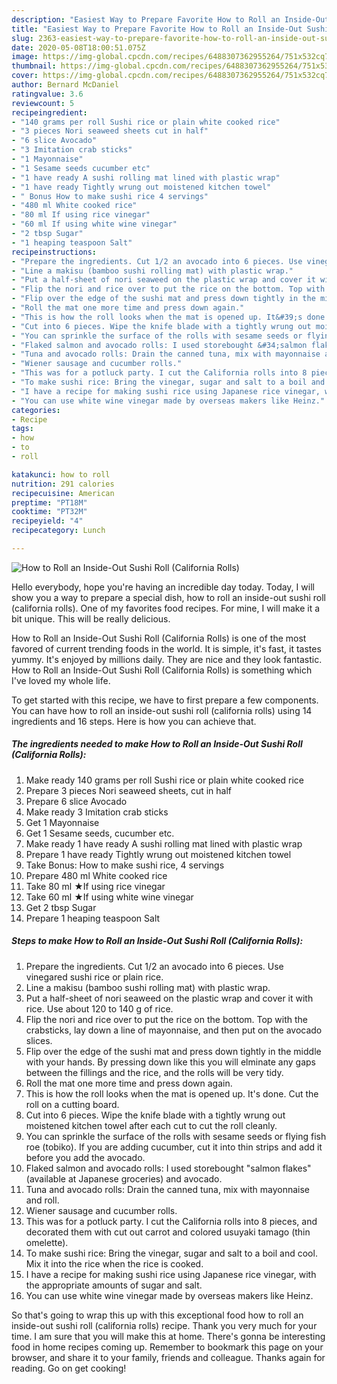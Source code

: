 ```yaml
---
description: "Easiest Way to Prepare Favorite How to Roll an Inside-Out Sushi Roll (California Rolls)"
title: "Easiest Way to Prepare Favorite How to Roll an Inside-Out Sushi Roll (California Rolls)"
slug: 2363-easiest-way-to-prepare-favorite-how-to-roll-an-inside-out-sushi-roll-california-rolls
date: 2020-05-08T18:00:51.075Z
image: https://img-global.cpcdn.com/recipes/6488307362955264/751x532cq70/how-to-roll-an-inside-out-sushi-roll-california-rolls-recipe-main-photo.jpg
thumbnail: https://img-global.cpcdn.com/recipes/6488307362955264/751x532cq70/how-to-roll-an-inside-out-sushi-roll-california-rolls-recipe-main-photo.jpg
cover: https://img-global.cpcdn.com/recipes/6488307362955264/751x532cq70/how-to-roll-an-inside-out-sushi-roll-california-rolls-recipe-main-photo.jpg
author: Bernard McDaniel
ratingvalue: 3.6
reviewcount: 5
recipeingredient:
- "140 grams per roll Sushi rice or plain white cooked rice"
- "3 pieces Nori seaweed sheets cut in half"
- "6 slice Avocado"
- "3 Imitation crab sticks"
- "1 Mayonnaise"
- "1 Sesame seeds cucumber etc"
- "1 have ready A sushi rolling mat lined with plastic wrap"
- "1 have ready Tightly wrung out moistened kitchen towel"
- " Bonus How to make sushi rice 4 servings"
- "480 ml White cooked rice"
- "80 ml If using rice vinegar"
- "60 ml If using white wine vinegar"
- "2 tbsp Sugar"
- "1 heaping teaspoon Salt"
recipeinstructions:
- "Prepare the ingredients. Cut 1/2 an avocado into 6 pieces. Use vinegared sushi rice or plain rice."
- "Line a makisu (bamboo sushi rolling mat) with plastic wrap."
- "Put a half-sheet of nori seaweed on the plastic wrap and cover it with rice. Use about 120 to 140 g of rice."
- "Flip the nori and rice over to put the rice on the bottom. Top with the crabsticks, lay down a line of mayonnaise, and then put on the avocado slices."
- "Flip over the edge of the sushi mat and press down tightly in the middle with your hands. By pressing down like this you will elminate any gaps between the fillings and the rice, and the rolls will be very tidy."
- "Roll the mat one more time and press down again."
- "This is how the roll looks when the mat is opened up. It&#39;s done. Cut the roll on a cutting board."
- "Cut into 6 pieces. Wipe the knife blade with a tightly wrung out moistened kitchen towel after each cut to cut the roll cleanly."
- "You can sprinkle the surface of the rolls with sesame seeds or flying fish roe (tobiko). If you are adding cucumber, cut it into thin strips and add it before you add the avocado."
- "Flaked salmon and avocado rolls: I used storebought &#34;salmon flakes&#34; (available at Japanese groceries) and avocado."
- "Tuna and avocado rolls: Drain the canned tuna, mix with mayonnaise and roll."
- "Wiener sausage and cucumber rolls."
- "This was for a potluck party. I cut the California rolls into 8 pieces, and decorated them with cut out carrot and colored usuyaki tamago (thin omelette)."
- "To make sushi rice: Bring the vinegar, sugar and salt to a boil and cool. Mix it into the rice when the rice is cooked."
- "I have a recipe for making sushi rice using Japanese rice vinegar, with the appropriate amounts of sugar and salt."
- "You can use white wine vinegar made by overseas makers like Heinz."
categories:
- Recipe
tags:
- how
- to
- roll

katakunci: how to roll 
nutrition: 291 calories
recipecuisine: American
preptime: "PT18M"
cooktime: "PT32M"
recipeyield: "4"
recipecategory: Lunch

---
```



![How to Roll an Inside-Out Sushi Roll (California Rolls)](https://img-global.cpcdn.com/recipes/6488307362955264/751x532cq70/how-to-roll-an-inside-out-sushi-roll-california-rolls-recipe-main-photo.jpg)

Hello everybody, hope you're having an incredible day today. Today, I will show you a way to prepare a special dish, how to roll an inside-out sushi roll (california rolls). One of my favorites food recipes. For mine, I will make it a bit unique. This will be really delicious.

How to Roll an Inside-Out Sushi Roll (California Rolls) is one of the most favored of current trending foods in the world. It is simple, it's fast, it tastes yummy. It's enjoyed by millions daily. They are nice and they look fantastic. How to Roll an Inside-Out Sushi Roll (California Rolls) is something which I've loved my whole life.




To get started with this recipe, we have to first prepare a few components. You can have how to roll an inside-out sushi roll (california rolls) using 14 ingredients and 16 steps. Here is how you can achieve that.

<!--inarticleads1-->

##### The ingredients needed to make How to Roll an Inside-Out Sushi Roll (California Rolls):

1. Make ready 140 grams per roll Sushi rice or plain white cooked rice
1. Prepare 3 pieces Nori seaweed sheets, cut in half
1. Prepare 6 slice Avocado
1. Make ready 3 Imitation crab sticks
1. Get 1 Mayonnaise
1. Get 1 Sesame seeds, cucumber etc.
1. Make ready 1 have ready A sushi rolling mat lined with plastic wrap
1. Prepare 1 have ready Tightly wrung out moistened kitchen towel
1. Take  Bonus: How to make sushi rice, 4 servings
1. Prepare 480 ml White cooked rice
1. Take 80 ml ★If using rice vinegar
1. Take 60 ml ★If using white wine vinegar
1. Get 2 tbsp Sugar
1. Prepare 1 heaping teaspoon Salt




<!--inarticleads2-->

##### Steps to make How to Roll an Inside-Out Sushi Roll (California Rolls):

1. Prepare the ingredients. Cut 1/2 an avocado into 6 pieces. Use vinegared sushi rice or plain rice.
1. Line a makisu (bamboo sushi rolling mat) with plastic wrap.
1. Put a half-sheet of nori seaweed on the plastic wrap and cover it with rice. Use about 120 to 140 g of rice.
1. Flip the nori and rice over to put the rice on the bottom. Top with the crabsticks, lay down a line of mayonnaise, and then put on the avocado slices.
1. Flip over the edge of the sushi mat and press down tightly in the middle with your hands. By pressing down like this you will elminate any gaps between the fillings and the rice, and the rolls will be very tidy.
1. Roll the mat one more time and press down again.
1. This is how the roll looks when the mat is opened up. It&#39;s done. Cut the roll on a cutting board.
1. Cut into 6 pieces. Wipe the knife blade with a tightly wrung out moistened kitchen towel after each cut to cut the roll cleanly.
1. You can sprinkle the surface of the rolls with sesame seeds or flying fish roe (tobiko). If you are adding cucumber, cut it into thin strips and add it before you add the avocado.
1. Flaked salmon and avocado rolls: I used storebought &#34;salmon flakes&#34; (available at Japanese groceries) and avocado.
1. Tuna and avocado rolls: Drain the canned tuna, mix with mayonnaise and roll.
1. Wiener sausage and cucumber rolls.
1. This was for a potluck party. I cut the California rolls into 8 pieces, and decorated them with cut out carrot and colored usuyaki tamago (thin omelette).
1. To make sushi rice: Bring the vinegar, sugar and salt to a boil and cool. Mix it into the rice when the rice is cooked.
1. I have a recipe for making sushi rice using Japanese rice vinegar, with the appropriate amounts of sugar and salt.
1. You can use white wine vinegar made by overseas makers like Heinz.




So that's going to wrap this up with this exceptional food how to roll an inside-out sushi roll (california rolls) recipe. Thank you very much for your time. I am sure that you will make this at home. There's gonna be interesting food in home recipes coming up. Remember to bookmark this page on your browser, and share it to your family, friends and colleague. Thanks again for reading. Go on get cooking!
